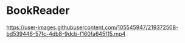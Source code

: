 # BookReader


https://user-images.githubusercontent.com/105545947/219372508-bd539446-57fc-4db8-9dcb-f160fa645f15.mp4

